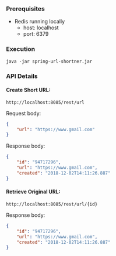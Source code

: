 ### Prerequisites
* Redis running locally
  * host: localhost
  * port: 6379

### Execution

```
java -jar spring-url-shortner.jar
```

### API Details

#### Create Short URL:
`http://localhost:8085/rest/url`

Request body:
```JSON
{
    "url": "https://www.gmail.com"
}
```
Response body:
```JSON
{
    "id": "94717296",
    "url": "https://www.gmail.com",
    "created": "2018-12-02T14:11:26.887"
}
```
#### Retrieve Original URL:
`http://localhost:8085/rest/url/{id}`

Response body:
```JSON
{
    "id": "94717296",
    "url": "https://www.gmail.com",
    "created": "2018-12-02T14:11:26.887"
}
